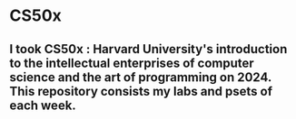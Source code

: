 # CS50x
## I took CS50x : Harvard University's introduction to the intellectual enterprises of computer science and the art of programming on 2024. This repository consists my labs and psets of each week.
